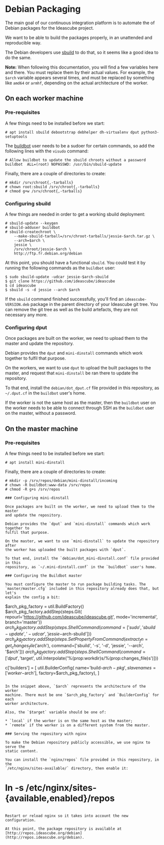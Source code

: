 # Debian Packaging

The main goal of our continuous integration platform is to automate the
of Debian packages for the Ideascube project.

We want to be able to build the packages properly, in an unattended and
reproducible way.

The Debian developers use [sbuild](https://wiki.debian.org/sbuild) to do that,
so it seems like a good idea to do the same.

**Note:** When following this documentation, you will find a few variables
here and there. You must replace them by their actual values. For example, the
`$arch` variable appears several times, and must be replaced by something like
`amd64` or `armhf`, depending on the actual architecture of the worker.

## On each worker machine

### Pre-requisites

A few things need to be installed before we start:

```
# apt install sbuild debootstrap debhelper dh-virtualenv dput python3-setuptools
```

The [buildbot](buildbot.md) user needs to be a sudoer for certain commands, so
add the following lines with the `visudo` command:

```
# Allow buildbot to update the sbuild chroots without a password
buildbot  ALL=(root) NOPASSWD: /usr/bin/sbuild-update
```

Finally, there are a couple of directories to create:

```
# mkdir /srv/chroot{,-tarballs}
# chown root:sbuild /srv/chroot{,-tarballs}
# chmod g+w /srv/chroot{,-tarballs}
```

### Configuring sbuild

A few things are needed in order to get a working sbuild deployment:

```
# sbuild-update --keygen
# sbuild-adduser buildbot
# sbuild-createchroot \
    --make-sbuild-tarball=/srv/chroot-tarballs/jessie-$arch.tar.gz \
    --arch=$arch \
    jessie \
    /srv/chroot/jessie-$arch \
    http://ftp.fr.debian.org/debian
```

At this point, you should have a functional `sbuild`. You could test it by
running the following commands as the `buildbot` user:

```
$ sudo sbuild-update -udcar jessie-$arch-sbuild
$ git clone https://github.com/ideascube/ideascube
$ cd ideascube
$ sbuild -s -d jessie --arch $arch
```

If the `sbuild` command finished successfully, you'll find an
`ideascube-VERSION.deb` package in the parent directory of your Ideascube git
tree. You can remove the git tree as well as the build artefacts, they are not
necessary any more.

### Configuring dput

Once packages are built on the worker, we need to upload them to the master
and update the repository.

Debian provides the `dput` and `mini-dinstall` commands which work together to
fulfil that purpose.

On the workers, we want to use `dput` to upload the built packages to the
master, and request that `mini-dinstall` be ran there to update the
repository.

To that end, install the `debian/dot_dput.cf` file provided in this
repository, as `~/.dput.cf` in the `buildbot` user's home.

If the worker is not the same host as the master, then the `buildbot` user on
the worker needs to be able to connect through SSH as the `buildbot` user on
the master, without a password.

## On the master machine

### Pre-requisites

A few things need to be installed before we start:

```
# apt install mini-dinstall
```

Finally, there are a couple of directories to create:

```
# mkdir -p /srv/repos/debian/mini-dinstall/incoming
# chown -R buildbot:www-data /srv/repos
# chmod -R g+s /srv/repos

### Configuring mini-dinstall

Once packages are built on the worker, we need to upload them to the master
and update the repository.

Debian provides the `dput` and `mini-dinstall` commands which work together to
fulfil that purpose.

On the master, we want to use `mini-dinstall` to update the repository after
the worker has uploaded the built packages with `dput`.

To that end, install the `debian/dot_mini-dinstall.conf` file provided in this
repository, as `~/.mini-dinstall.conf` in the `buildbot` user's home.

### Configuring the Buildbot master

You must configure the master to run package building tasks. The
`master/master.cfg` included in this repository already does that, but let's
explain the config a bit:

```
$arch_pkg_factory = util.BuildFactory()
$arch_pkg_factory.addStep(steps.Git(
    repourl='https://github.com/ideascube/ideascube.git',
    mode='incremental', branch='master'))
$arch_pkg_factory.addStep(steps.ShellCommand(
    command=['sudo', 'sbuild-update', '-udcar', 'jessie-$arch-sbuild']))
$arch_pkg_factory.addStep(steps.SetPropertyFromCommand(
    extract_fn=get_changes_file('$arch'),
    command=['sbuild', '-s', '-d', 'jessie', '--arch', '$arch']))
$arch_pkg_factory.addStep(steps.ShellCommand(
    command=['dput', '$target', util.Interpolate('%(prop:workdir)s/%(prop:changes_file)s')]))

c['builders'] = [
    util.BuilderConfig(
        name='build-$arch-pkg',
        slavenames=['worker-$arch'],
        factory=$arch_pkg_factory),
    ]
```

In the snippet above, `$arch` represents the architecture of the worker
machine. There must be one `$arch_pkg_factory` and `BuilderConfig` for each
worker architecture.

Also, the `$target` variable should be one of:

* `local` if the worker is on the same host as the master;
* `remote` if the worker is on a different system from the master.

### Serving the repository with nginx

To make the Debian repository publicly accessible, we use nginx to serve the
static content.

You can install the `nginx/repos` file provided in this repository, in the
`/etc/nginx/sites-available/` directory, then enable it:

```
# ln -s /etc/nginx/sites-{available,enabled}/repos
```

Restart or reload nginx so it takes into account the new configuration.

At this point, the package repository is available at
[http://repos.ideascube.org/debian](http://repos.ideascube.org/debian).
